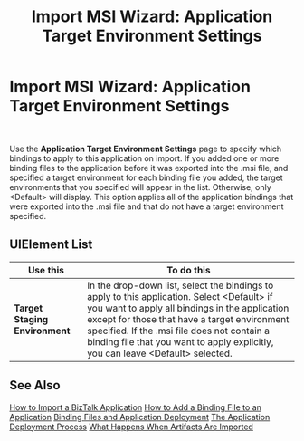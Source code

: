﻿---
title: 'Import MSI Wizard: Application Target Environment Settings'
TOCTitle: 'Import MSI Wizard: Application Target Environment Settings'
ms:assetid: b0f80f12-e530-4c53-86e6-fec8417fbdd2
ms:mtpsurl: https://msdn.microsoft.com/en-us/library/Aa578134(v=BTS.80)
ms:contentKeyID: 51530545
ms.date: 08/30/2017
mtps_version: v=BTS.80
f1_keywords:
- bts10.appdeploy.app.import.environment
---

# Import MSI Wizard: Application Target Environment Settings

 

Use the **Application Target Environment Settings** page to specify which bindings to apply to this application on import. If you added one or more binding files to the application before it was exported into the .msi file, and specified a target environment for each binding file you added, the target environments that you specified will appear in the list. Otherwise, only \<Default\> will display. This option applies all of the application bindings that were exported into the .msi file and that do not have a target environment specified.

## UIElement List

<table>
<thead>
<tr class="header">
<th>Use this</th>
<th>To do this</th>
</tr>
</thead>
<tbody>
<tr class="odd">
<td><strong>Target Staging Environment</strong></td>
<td>In the drop-down list, select the bindings to apply to this application. Select &lt;Default&gt; if you want to apply all bindings in the application except for those that have a target environment specified. If the .msi file does not contain a binding file that you want to apply explicitly, you can leave &lt;Default&gt; selected.</td>
</tr>
</tbody>
</table>


## See Also

[How to Import a BizTalk Application](https://msdn.microsoft.com/library/aa560132\(v=bts.80\))  
[How to Add a Binding File to an Application](https://msdn.microsoft.com/library/aa558708\(v=bts.80\))  
[Binding Files and Application Deployment](https://msdn.microsoft.com/library/aa559631\(v=bts.80\))  
[The Application Deployment Process](https://msdn.microsoft.com/library/aa559316\(v=bts.80\))  
[What Happens When Artifacts Are Imported](https://msdn.microsoft.com/library/aa577939\(v=bts.80\))

